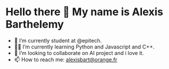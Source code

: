 # Hello there 👋 My name is Alexis Barthelemy

- 🚀 I’m currently student at @epitech.
- 🧑‍💻 I’m currently learning Python and Javascript and C++.
- 👯 I’m looking to collaborate on AI project and i love it.
- 📫 How to reach me: alexisbart@orange.fr

<!--
**Alex420000/Alex420000** is a ✨ _special_ ✨ repository because its `README.md` (this file) appears on your GitHub profile.
-->
